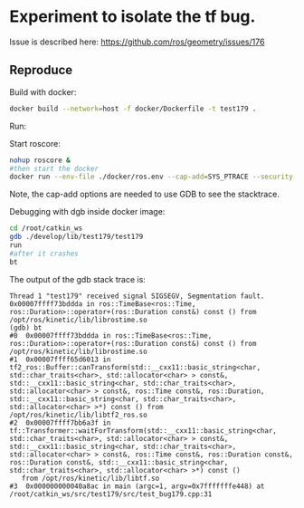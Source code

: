 # Experiment to isolate the tf bug.

Issue is described here: https://github.com/ros/geometry/issues/176

## Reproduce

Build with docker:

```sh
docker build --network=host -f docker/Dockerfile -t test179 .
```
Run:

Start roscore:

```sh
nohup roscore &
#then start the docker
docker run --env-file ./docker/ros.env --cap-add=SYS_PTRACE --security-opt seccomp=unconfined -it --network=host -t test179 bash
```
Note, the cap-add options are needed to use GDB to see the stacktrace.

Debugging with dgb inside docker image:

```sh
cd /root/catkin_ws
gdb ./develop/lib/test179/test179
run
#after it crashes
bt
```

The output of the gdb stack trace is:
```
Thread 1 "test179" received signal SIGSEGV, Segmentation fault.
0x00007ffff73bddda in ros::TimeBase<ros::Time, ros::Duration>::operator+(ros::Duration const&) const () from /opt/ros/kinetic/lib/librostime.so
(gdb) bt
#0  0x00007ffff73bddda in ros::TimeBase<ros::Time, ros::Duration>::operator+(ros::Duration const&) const () from /opt/ros/kinetic/lib/librostime.so
#1  0x00007ffff65d6013 in tf2_ros::Buffer::canTransform(std::__cxx11::basic_string<char, std::char_traits<char>, std::allocator<char> > const&, std::__cxx11::basic_string<char, std::char_traits<char>, std::allocator<char> > const&, ros::Time const&, ros::Duration, std::__cxx11::basic_string<char, std::char_traits<char>, std::allocator<char> >*) const () from /opt/ros/kinetic/lib/libtf2_ros.so
#2  0x00007ffff7bb6a3f in tf::Transformer::waitForTransform(std::__cxx11::basic_string<char, std::char_traits<char>, std::allocator<char> > const&, std::__cxx11::basic_string<char, std::char_traits<char>, std::allocator<char> > const&, ros::Time const&, ros::Duration const&, ros::Duration const&, std::__cxx11::basic_string<char, std::char_traits<char>, std::allocator<char> >*) const ()
   from /opt/ros/kinetic/lib/libtf.so
#3  0x000000000040a8ac in main (argc=1, argv=0x7fffffffe448) at /root/catkin_ws/src/test179/src/test_bug179.cpp:31
```
